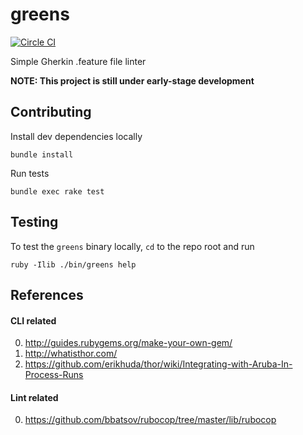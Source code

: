 greens
===

[![Circle CI](https://circleci.com/gh/smoll/greens.svg?style=svg)](https://circleci.com/gh/smoll/greens)

Simple Gherkin .feature file linter

**NOTE: This project is still under early-stage development**


## Contributing

Install dev dependencies locally

```
bundle install
```

Run tests

```
bundle exec rake test
```


## Testing

To test the `greens` binary locally, `cd` to the repo root and run

```
ruby -Ilib ./bin/greens help
```


## References

#### CLI related

0. http://guides.rubygems.org/make-your-own-gem/
0. http://whatisthor.com/
0. https://github.com/erikhuda/thor/wiki/Integrating-with-Aruba-In-Process-Runs

#### Lint related

0. https://github.com/bbatsov/rubocop/tree/master/lib/rubocop
